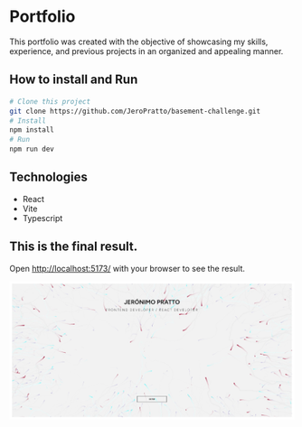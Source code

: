 # Portfolio

This portfolio was created with the objective of showcasing my skills, experience, and previous projects in an organized and appealing manner.

## How to install and Run

```bash
# Clone this project
git clone https://github.com/JeroPratto/basement-challenge.git
# Install
npm install
# Run
npm run dev
```

## Technologies

- React
- Vite
- Typescript

## This is the final result.

Open [http://localhost:5173/](http://localhost:5173/) with your browser to see the result.

![image of this project](/readmeImage/portfolio.jpg 'Porfolio')
